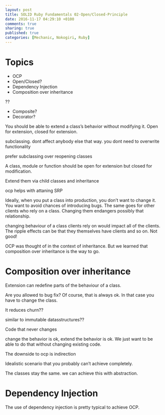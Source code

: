 ```yaml
---
layout: post
title: SOLID Ruby Fundamentals 02-Open/Closed-Principle
date: 2016-11-17 04:29:10 +0100
comments: true
sharing: true
published: true 
categories: [Mechanic, Nokogiri, Ruby]
---
```


# Topics

+ OCP
+ Open/Closed?
+ Dependency Injection
+ Composition over inheritance

??
+ Composite?
+ Decorator?

You should be able to extend a class’s behavior without modifying it. Open for extension, closed for extension.

subclassing. dont affect anybody else that way. you dont need to overwrite functionality

prefer subclassing over reopening classes

A class, module or function should be open for extension but closed for modification.

Extend them via child classes and inheritance

ocp helps with attaning SRP

Ideally, when you put a class into production, you don’t want to change it. You want to avoid chances of introducing bugs. The same goes for other clients who rely on a class. Changing them endangers possibly that relationship.

changing behaviour of a class clients rely on would impact all of the clients. The ripple effects can be that they themselves have clients and so on. Not good!

OCP was thought of in the context of inheritance. But we learned that composition over inheritance is the way to go.

# Composition over inheritance

Extension can redefine parts of the behaviour of a class.

Are you allowed to bug fix? Of course, that is always ok. In that case you have to change the class.

It reduces churn??

similar to immutable datasstructures??

Code that never changes

change the behavior is ok, extend the behavior is ok. We just want to be able to do that without changing existing code.

The downside to ocp is indirection

Idealistic scenario that you probably can’t achieve completely.

The classes stay the same. we can achieve this with abstraction.

# Dependency Injection
The use of dependency injection is pretty typical to achieve OCP.
